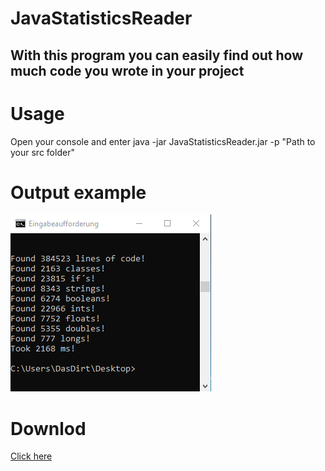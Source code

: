 # JavaStatisticsReader
## With this program you can easily find out how much code you wrote in your project

# Usage
Open your console and enter java -jar JavaStatisticsReader.jar -p "Path to your src folder"

# Output example
![Example Image](https://github.com/DasDirt/JavaStatisticsReader/blob/master/Screenshot_1.png "Example Image")

# Downlod
[Click here](https://github.com/DasDirt/JavaStatisticsReader/releases)
